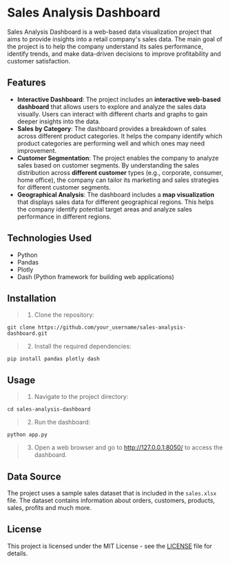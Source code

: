 # Sales Analysis Dashboard

Sales Analysis Dashboard is a web-based data visualization project that aims to provide insights into a retail company's sales data. The main goal of the project is to help the company understand its sales performance, identify trends, and make data-driven decisions to improve profitability and customer satisfaction.
## Features

- **Interactive Dashboard**: The project includes an **interactive web-based dashboard** that allows users to explore and analyze the sales data visually. Users can interact with different charts and graphs to gain deeper insights into the data.
- **Sales by Category**: The dashboard provides a breakdown of sales across different product categories. It helps the company identify which product categories are performing well and which ones may need improvement.
- **Customer Segmentation**:  The project enables the company to analyze sales based on customer segments. By understanding the sales distribution across **different customer** types (e.g., corporate, consumer, home office), the company can tailor its marketing and sales strategies for different customer segments.
- **Geographical Analysis**: The dashboard includes a **map visualization** that displays sales data for different geographical regions. This helps the company identify potential target areas and analyze sales performance in different regions.

## Technologies Used

- Python
- Pandas
- Plotly
- Dash (Python framework for building web applications)

## Installation

> 1. Clone the repository:

``
git clone https://github.com/your_username/sales-analysis-dashboard.git
``


> 2. Install the required dependencies:

``
pip install pandas plotly dash
``


## Usage

> 1. Navigate to the project directory:

``
cd sales-analysis-dashboard
``


> 2. Run the dashboard:

``
python app.py
``

> 3. Open a web browser and go to http://127.0.0.1:8050/ to access the dashboard.

## Data Source

The project uses a sample sales dataset that is included in the `sales.xlsx` file. The dataset contains information about orders, customers, products, sales, profits and much more.


## License

This project is licensed under the MIT License - see the [LICENSE](LICENSE) file for details.

